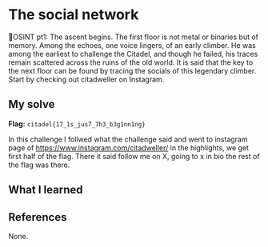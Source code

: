 # The social network

🗼OSINT pt1: The ascent begins. The first floor is not metal or binaries but of memory. Among the echoes, one voice lingers, of an early climber. 
He was among the earliest to challenge the Citadel, and though he failed, his traces remain scattered across the ruins of the old world.
It is said that the key to the next floor can be found by tracing the socials of this legendary climber.
Start by checking out citadweller on Instagram.

## My solve
**Flag:** `citadel{17_1s_jus7_7h3_b3g1nn1ng}`

In this challenge I follwed what the challenge said and went to instagram page of https://www.instagram.com/citadweller/ in the highlights, we get 
first half of the flag. There it said follow me on X, going to x in bio the rest of the flag was there.



## What I learned


## References 
None.
